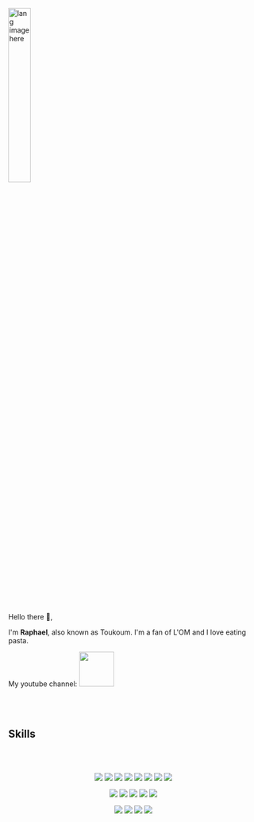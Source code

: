 
<p align="left"><img width=30%" src="https://github.com/alansmathew/alansmathew/raw/master/lang.gif" alt="lang image here" /></p>

<br> <br>
Hello there 👋,

I'm <b>Raphael</b>, also known as Toukoum. I'm a fan of L'OM and I love eating pasta.

My youtube channel: <a href="https://www.youtube.com/channel/UC9MxXD1D6RRVYAZxeWgCyZA"> <img width=70px src="https://img.shields.io/badge/YouTube-FF0000?style=flat&logo=youtube&logoColor=white"/></a>
<br> <br>
<br> <br>

## Skills
<br> <br>
<p align="center">
  <!-- Line 1: Light colors -->
  <img src="https://img.shields.io/badge/JavaScript-F7DF1E?style=flat&logo=javascript&logoColor=black" />
  <img src="https://img.shields.io/badge/Adobe%20Illustrator-FF9A00?style=flat&logo=adobe%20illustrator&logoColor=black" />
  <img src="https://img.shields.io/badge/Figma-F24E1E?style=flat&logo=figma&logoColor=black" />
  <img src="https://img.shields.io/badge/HTML5-E34F26?style=flat&logo=html5&logoColor=black" />
  <img src="https://img.shields.io/badge/Git-F05032?style=flat&logo=git&logoColor=color" />
	
  <img src="https://img.shields.io/badge/Adobe%20Premiere%20Pro-9999FF?style=flat&logo=Adobe%20Premiere%20Pro&logoColor=black" />
  <img src="https://img.shields.io/badge/OpenAI-FF0084?style=flat&logo=openai&logoColor=color" />
<img src="https://img.shields.io/badge/Django-092E20?style=flat&logo=django&logoColor=color" />

</p>
<p align="center">
  <!-- Line 2: Medium colors -->
    <img src="https://img.shields.io/badge/Adobe%20Photoshop-31A8FF?style=flat&logo=Adobe%20Photoshop&logoColor=black" />
  <img src="https://img.shields.io/badge/C-00599C?style=flat&logo=c&logoColor=color" />
  <img src="https://img.shields.io/badge/C++-%2300599C.svg?style=flat&logo=c%2B%2B&logoColor=color" />
  <img src="https://img.shields.io/badge/Python-3776AB?style=flat&logo=python&logoColor=color" />
  <img src="https://img.shields.io/badge/PostgreSQL-316192?style=flat&logo=postgresql&logoColor=color" />


</p>
<p align="center">
  <!-- Line 3: Dark colors -->
  <img src="https://img.shields.io/badge/Shell-121011?style=flat&logo=gnu-bash&logoColor=color" />
  <img src="https://img.shields.io/badge/GitHub-181717?style=flat&logo=github&logoColor=color" />
  <img src="https://img.shields.io/badge/Next.js-000000?style=flat&logo=next.js&logoColor=color" />
  <img src="https://img.shields.io/badge/UNIX-000000?style=flat&logo=linux&logoColor=color" />
</p>
<br>
<br>
